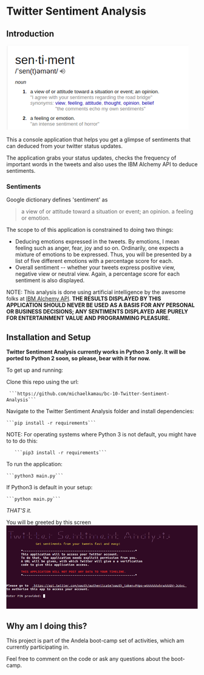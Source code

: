 # Twitter Sentiment Analysis

## Introduction

![sentiment definition](sentiment.png)

This a console application that helps you get a glimpse of sentiments that can deduced from your twitter status updates.

The application grabs your status updates, checks the frequency of important words in the tweets and also uses the IBM Alchemy API to deduce sentiments.

### Sentiments

Google dictionary defines 'sentiment' as 
> a view of or attitude toward a situation or event; an opinion.
> a feeling or emotion.

The scope to of this application is constrained to doing two things:
* Deducing emotions expressed in the tweets. By emotions, I mean feeling such as anger, fear, joy and so on. Ordinarily, one expects a mixture of emotions to be expressed. Thus, you will be presented by a list of five different emotions with a percentage score for each.
* Overall sentiment -- whether your tweets express positive view, negative view or neutral view. Again, a percentage score for each sentiment is also displayed.

NOTE: This analysis is done using artificial intelligence by the awesome folks at [IBM Alchemy API](http://www.alchemyapi.com/). 
**THE RESULTS DISPLAYED BY THIS APPLICATION SHOULD NEVER BE USED AS A BASIS FOR ANY PERSONAL OR BUSINESS DECISIONS; ANY SENTIMENTS DISPLAYED ARE PURELY FOR ENTERTAINMENT VALUE AND PROGRAMMING PLEASURE.**

## Installation and Setup

**Twitter Sentiment Analysis currently works in Python 3 only. It will be ported to Python
 2 soon, so please, bear with it for now.**

To get up and running:

Clone this repo using the url:

     ```https://github.com/michaelkamau/bc-10-Twitter-Sentiment-Analysis```
      
Navigate to the Twitter Sentiment Analysis folder and install dependencies:

    ```pip install -r requirements```

   NOTE: For operating systems where Python 3 is not default, you might have to to do this:
    
       ```pip3 install -r requirements```
    
To run the application:
    
    ```python3 main.py```

If Python3 is default in your setup:

    ```python main.py```
    

_THAT'S it._


You will be greeted by this screen 
![main screen](screen.png)

## Why am I doing this?

This project is part of the Andela boot-camp set of activities, which am currently participating in.

Feel free to comment on the code or ask any questions about the boot-camp.
